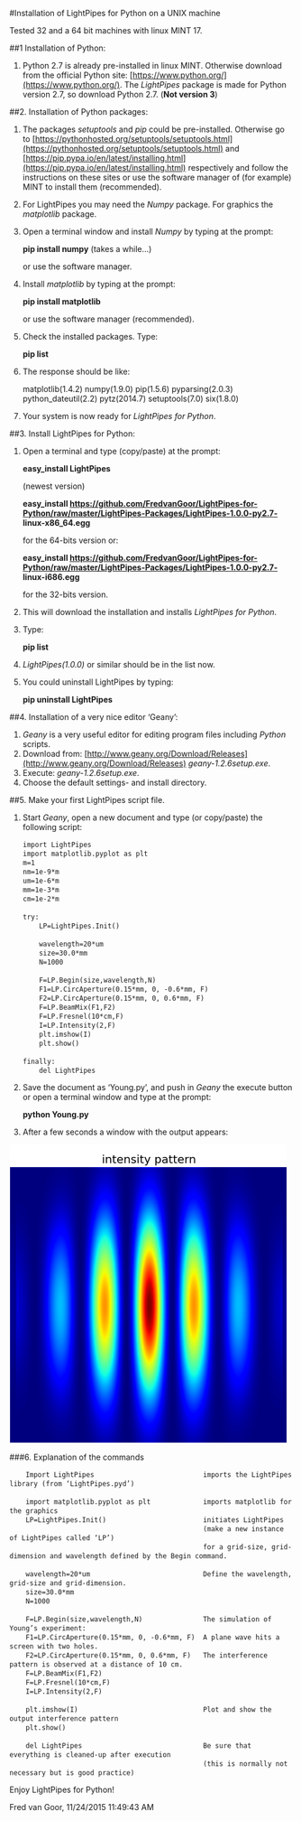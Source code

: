 #Installation of LightPipes for Python on a UNIX machine

Tested 32 and a 64 bit machines with linux MINT 17.

##1	Installation of Python:

1. Python 2.7 is already pre-installed in linux MINT. Otherwise download from the official Python site: [https://www.python.org/](https://www.python.org/). The *LightPipes* package is made for Python version 2.7, so download Python 2.7. (**Not version 3**)

##2.	Installation of Python packages:

1.	The packages *setuptools* and *pip* could be pre-installed. Otherwise go to [https://pythonhosted.org/setuptools/setuptools.html](https://pythonhosted.org/setuptools/setuptools.html)  and [https://pip.pypa.io/en/latest/installing.html](https://pip.pypa.io/en/latest/installing.html) respectively and follow the instructions on these sites or use the software manager of (for example) MINT to install them (recommended).
2.	For LightPipes you may need the *Numpy* package. For graphics the *matplotlib* package.
3.	Open a terminal window and install *Numpy* by typing at the prompt:

	**pip install numpy** (takes a while…)

	or use the software manager.

4.	Install *matplotlib* by typing at the prompt:

	**pip install matplotlib** 

	or use the software manager (recommended).

5.	Check the installed packages. Type:

	**pip list**

6.	 The response should be like:
	 
		matplotlib(1.4.2)
		numpy(1.9.0)
		pip(1.5.6)
		pyparsing(2.0.3)
		python_dateutil(2.2)
		pytz(2014.7)
		setuptools(7.0)
		six(1.8.0)

7.	Your system is now ready for *LightPipes for Python*.

##3.	Install LightPipes for Python:

1.	Open a terminal and type (copy/paste) at the prompt:

	**easy_install LightPipes**

	(newest version)

	**easy\_install https://github.com/FredvanGoor/LightPipes-for-Python/raw/master/LightPipes-Packages/LightPipes-1.0.0-py2.7- linux-x86_64.egg**

	for the 64-bits version or:

	**easy\_install https://github.com/FredvanGoor/LightPipes-for-Python/raw/master/LightPipes-Packages/LightPipes-1.0.0-py2.7- linux-i686.egg**

	for the 32-bits version.
2. This will download the installation and installs *LightPipes for Python*.
3. Type:

	**pip list**

4.	*LightPipes(1.0.0)* or similar should be in the list now.
5.	You could uninstall LightPipes by typing:

	**pip uninstall LightPipes**

##4.	Installation of a very nice editor ‘Geany’:

1.	*Geany* is a very useful editor for editing program files including *Python* scripts.
2.	Download from: [http://www.geany.org/Download/Releases](http://www.geany.org/Download/Releases) *geany-1.2.6setup.exe*.
3.	Execute: *geany-1.2.6setup.exe*.
4.	Choose the default settings- and install directory.

##5.	Make your first LightPipes script file.

1.	Start *Geany*, open a new document and type (or copy/paste)  the following script:

		import LightPipes
		import matplotlib.pyplot as plt
		m=1
		nm=1e-9*m
		um=1e-6*m
		mm=1e-3*m
		cm=1e-2*m

		try:
			LP=LightPipes.Init()
		
			wavelength=20*um
			size=30.0*mm
			N=1000
			
			F=LP.Begin(size,wavelength,N)
			F1=LP.CircAperture(0.15*mm, 0, -0.6*mm, F)
			F2=LP.CircAperture(0.15*mm, 0, 0.6*mm, F)    
			F=LP.BeamMix(F1,F2)
			F=LP.Fresnel(10*cm,F)
			I=LP.Intensity(2,F)
			plt.imshow(I)
			plt.show()
			
		finally:
			del LightPipes

2.	Save the document as ‘Young.py’, and push in *Geany*  the execute button or open a terminal window and type at the prompt:

	**python Young.py**

3.	After a few seconds a window with the output appears:

![](../../img/twoholesPattern.png)


###6. Explanation of the commands

		Import LightPipes  							imports the LightPipes library (from ‘LightPipes.pyd’)

		import matplotlib.pyplot as plt				imports matplotlib for the graphics
		LP=LightPipes.Init()						initiates LightPipes 
													(make a new instance of LightPipes called ‘LP’)
													for a grid-size, grid-dimension and wavelength defined by the Begin command.

		wavelength=20*um							Define the wavelength, grid-size and grid-dimension.
		size=30.0*mm
		N=1000

		F=LP.Begin(size,wavelength,N)				The simulation of Young’s experiment:
		F1=LP.CircAperture(0.15*mm, 0, -0.6*mm, F)	A plane wave hits a screen with two holes.
		F2=LP.CircAperture(0.15*mm, 0, 0.6*mm, F)	The interference pattern is observed at a distance of 10 cm.
		F=LP.BeamMix(F1,F2)
		F=LP.Fresnel(10*cm,F)
		I=LP.Intensity(2,F)

		plt.imshow(I)								Plot and show the output interference pattern
		plt.show()	

		del LightPipes								Be sure that everything is cleaned-up after execution
													(this is normally not necessary but is good practice)

Enjoy LightPipes for Python!

Fred van Goor, 11/24/2015 11:49:43 AM

